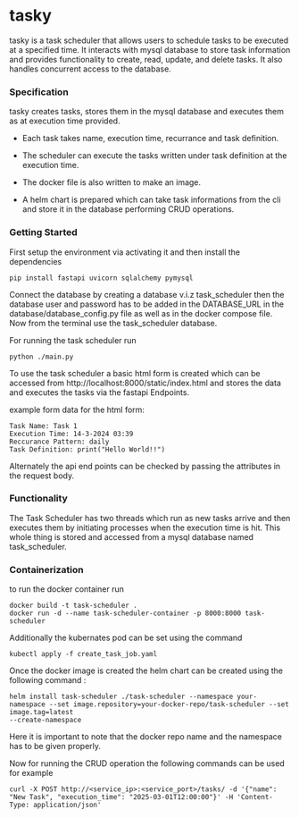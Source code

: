 # tasky
 tasky is a task scheduler that allows users to schedule tasks to be executed at a specified time. It interacts with mysql database to store task information and provides functionality to create, read, update, and delete tasks. It also handles concurrent access to the database.

### Specification
tasky creates tasks, stores them in the mysql database and executes them as at execution time provided.

- Each task takes name, execution time, recurrance and task definition.

- The scheduler can execute the tasks written under task definition at the execution time.

- The docker file is also written to make an image.

- A helm chart is prepared which can take task informations from the cli and store it in the database performing CRUD operations.

### Getting Started

First setup the environment via activating it and then install the dependencies
```
pip install fastapi uvicorn sqlalchemy pymysql
```

Connect the database by creating a database v.i.z task_scheduler then the database user and password has to be added in the DATABASE_URL in the database/database_config.py file as well as in the docker compose file. Now from the terminal use the task_scheduler database.

For running the task scheduler run
 ```
python ./main.py
```

To use the task scheduler a basic html form is created which can be accessed from http://localhost:8000/static/index.html
and stores the data and executes the tasks via the fastapi Endpoints.

example form data for the html form:
```
Task Name: Task 1
Execution Time: 14-3-2024 03:39
Reccurance Pattern: daily
Task Definition: print("Hello World!!")
``` 

Alternately the api end points can be checked by passing the attributes in the request body.

### Functionality

The Task Scheduler has two threads which run as new tasks arrive and then executes them by initiating processes when the execution time is hit. This whole thing is stored and accessed from a mysql database named task_scheduler.

### Containerization

to run the docker container run
```
docker build -t task-scheduler .
docker run -d --name task-scheduler-container -p 8000:8000 task-scheduler
```

Additionally the kubernates pod can be set using the command
```
kubectl apply -f create_task_job.yaml

```

Once the docker image is created the helm chart can be created using the following command :
```
helm install task-scheduler ./task-scheduler --namespace your-namespace --set image.repository=your-docker-repo/task-scheduler --set image.tag=latest
--create-namespace
```

Here it is important to note that the docker repo name and the namespace has to be given properly.

Now for running the CRUD operation the following commands can be used for example
```
curl -X POST http://<service_ip>:<service_port>/tasks/ -d '{"name": "New Task", "execution_time": "2025-03-01T12:00:00"}' -H 'Content-Type: application/json'
```
